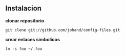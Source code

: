 ## Instalacion

**clonar repositorio**

    git clone git://github.com/johand/config-files.git

**crear enlaces simbolicos**

    ln -s foo ~/.foo